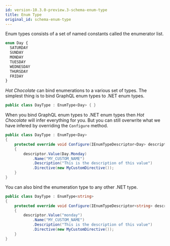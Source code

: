 ```yaml
---
id: version-10.3.0-preview.3-schema-enum-type
title: Enum Type
original_id: schema-enum-type
---
```


Enum types consists of a set of named constants called the enumerator list.

```graphql
enum Day {
  SATURDAY
  SUNDAY
  MONDAY
  TUESDAY
  WEDNESDAY
  THURSDAY
  FRIDAY
}
```

_Hot Chocolate_ can bind enumerations to a various set of types. The simplest thing is to bind GraphQL enum types to .NET enum types.

```csharp
public class DayType : EnumType<Day> { }
```

When you bind GraphQL enum types to .NET enum types then _Hot Chocolate_ will infer everything for you. But you can still overwrite what we have infered by overriding the `Configure` method.

```csharp
public class DayType : EnumType<Day>
{
    protected override void Configure(IEnumTypeDescriptor<Day> descriptor)
    {
        descriptor.Value(Day.Monday)
            .Name("MY_CUSTOM_NAME")
            .Description("This is the description of this value")
            .Directive(new MyCustomDirective());
    }
}
```

You can also bind the enumeration type to any other .NET type.

```csharp
public class DayType : EnumType<string>
{
    protected override void Configure(IEnumTypeDescriptor<string> descriptor)
    {
        descriptor.Value("monday")
            .Name("MY_CUSTOM_NAME")
            .Description("This is the description of this value")
            .Directive(new MyCustomDirective());
    }
}
```
